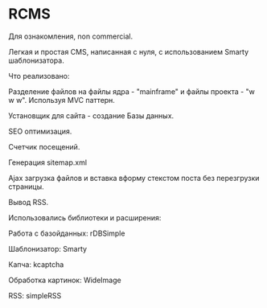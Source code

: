 # RCMS
Для ознакомления, non commercial.

Легкая и простая CMS, написанная с нуля, с использованием Smarty шаблонизатора.

Что реализовано:

Разделение файлов на файлы ядра - "mainframe" и файлы проекта - "w w w". Используя MVC паттерн.

Установщик для сайта - создание Базы данных.

SEO оптимизация.

Счетчик посещений.

Генерация sitemap.xml

Ajax загрузка файлов и вставка вформу стекстом поста без перезгрузки страницы.

Вывод RSS.



Использовались библиотеки и расширения:

Работа с базойданных: rDBSimple

Шаблонизатор: Smarty

Капча: kcaptcha

Обработка картинок: WideImage

RSS: simpleRSS
